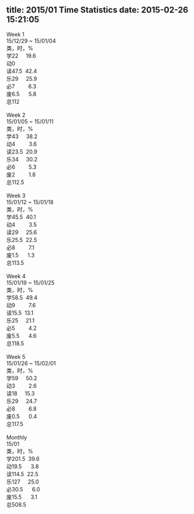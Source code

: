 title: 2015/01 Time Statistics
date: 2015-02-26 15:21:05
---
<div style="word-wrap: break-word; -webkit-nbsp-mode: space; -webkit-line-break: after-white-space;"><div>Week 1</div><div>15/12/29 ~&nbsp;15/01/04</div><div>类，时，%<br/>学22 &nbsp; &nbsp; 19.6<br/>动0<br/>读47.5 &nbsp;42.4<br/>乐29 &nbsp; &nbsp; 25.9<br/>必7 &nbsp; &nbsp; &nbsp; &nbsp; 6.3<br/>废6.5 &nbsp; &nbsp; &nbsp;5.8<br/>总112</div><div><br/></div><div>Week&nbsp;2</div><div>15/01/05 ~&nbsp;15/01/11</div><div>类，时，%<br/>学43 &nbsp; &nbsp; 38.2<br/>动4 &nbsp; &nbsp; &nbsp; &nbsp; 3.6<br/>读23.5 &nbsp;20.9<br/>乐34 &nbsp; &nbsp; 30.2<br/>必6 &nbsp; &nbsp; &nbsp; &nbsp; 5.3<br/>废2 &nbsp; &nbsp; &nbsp; &nbsp; 1.8<br/>总112.5</div><div><br/></div><div>Week&nbsp;3</div><div>15/01/12 ~&nbsp;15/01/18</div><div>类，时，%<br/>学45.5 &nbsp;40.1<br/>动4 &nbsp; &nbsp; &nbsp; &nbsp; 3.5<br/>读29 &nbsp; &nbsp; 25.6<br/>乐25.5 &nbsp;22.5<br/>必8 &nbsp; &nbsp; &nbsp; &nbsp; 7.1<br/>废1.5 &nbsp; &nbsp; &nbsp;1.3<br/>总113.5</div><div><br/></div><div>Week&nbsp;4</div><div>15/01/19 ~&nbsp;15/01/25</div><div>类，时，%<br/>学58.5 &nbsp;49.4<br/>动9 &nbsp; &nbsp; &nbsp; &nbsp; 7.6<br/>读15.5 &nbsp;13.1<br/>乐25 &nbsp; &nbsp; 21.1<br/>必5 &nbsp; &nbsp; &nbsp; &nbsp; 4.2<br/>废5.5 &nbsp; &nbsp; &nbsp;4.6<br/>总118.5</div><div><br/></div><div>Week&nbsp;5</div><div>15/01/26 ~&nbsp;15/02/01</div><div>类，时，%<br/>学59 &nbsp; &nbsp; 50.2<br/>动3 &nbsp; &nbsp; &nbsp; &nbsp; 2.6<br/>读18 &nbsp; &nbsp; 15.3<br/>乐29 &nbsp; &nbsp; 24.7<br/>必8 &nbsp; &nbsp; &nbsp; &nbsp; 6.8<br/>废0.5 &nbsp; &nbsp; &nbsp;0.4<br/>总117.5</div><div><br/></div><div>Monthly</div><div>15/01</div><div>类，时，%<br/>学201.5 &nbsp;39.6<br/>动19.5 &nbsp; &nbsp; &nbsp;3.8<br/>读114.5 &nbsp;22.5<br/>乐127 &nbsp; &nbsp; 25.0<br/>必30.5 &nbsp; &nbsp; &nbsp;6.0<br/>废15.5 &nbsp; &nbsp; &nbsp;3.1<br/>总508.5</div></div>